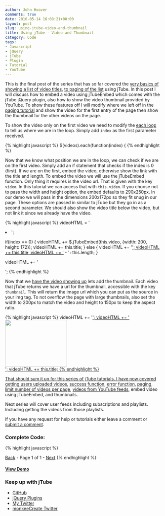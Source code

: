 ```yaml
---
author: John Hoover
comments: true
date: 2010-05-14 16:08:21+00:00
layout: post
slug: using-jtube-video-and-thumbnail
title: Using jTube - Video and Thumbnail
category: Code
tags:
- Javascript
- jQuery
- jTube
- Plugin
- Tutorial
- YouTube
---
```


This is the final post of the series that has so far covered the [very basics of showing a list of video titles](/2010/05/07/using-jtube-basics/), [to paging of the list](/2010/05/12/using-jtube-paging/) using jTube. In this post I will discuss how to embed a video using jTubeEmbed which comes with the jTube jQuery plugin, also how to show the video thumbnail provided by YouTube. To show these features off I will modify where we left off in the [paging tutorial](/2010/05/12/using-jtube-paging/) and show the video for the first entry of the page then show the thumbnail for the other videos on the page.

To show the video only on the first video we need to modify the [each loop](http://api.jquery.com/each/) to tell us where we are in the loop. Simply add `index` as the first parameter received.

{% highlight javascript %}
$(videos).each(function(index) {
{% endhighlight %}

<!-- /excerpt -->

Now that we know what position we are in the loop, we can check if we are on the first video. Simply add an if statement that checks if the index is 0 (first). If we are on the first, embed the video, otherwise show the link with the title and length. To embed the video we will use the jTubeEmbed function. Only thing it requires is the video url. That is given with the key `video`. In this tutorial we can access that with `this.video`. If you choose not to pass the width and height option, the embed defaults to 290x250px. In our demo we will pass in the dimensions  200x172px so they fit snug in our page. These options are passed in similar to jTube but they go in as a second parameter. We should also show the video title below the video, but not link it since we already have the video.

{% highlight javascript %}
videoHTML = '<li>';

if(index == 0) {
    videoHTML += $.jTubeEmbed(this.video, {width: 200, height: 172});
    videoHTML += this.title;
} else {
    videoHTML += '<a href="'+this.link+'" target="_blank">';
    videoHTML += this.title;
    videoHTML += '</a> - '+this.length;
}

videoHTML += '</li>';
{% endhighlight %}

Now that we [have the video showing up](/demo/using-jtube-video-and-thumbnail/beta.html) lets add the thumbnail. Each video that jTube returns we have a url for the thumbnail, accessible with the key `thumbnail`. This will return the image url which you can put as the source in your img tag. To not overflow the page with large thumbnails, also set the width to 200px to match the video and height to 150px to keep the aspect ratio.

{% highlight javascript %}
videoHTML += '<a href="'+this.link+'" target="_blank">';
videoHTML += '<img src="'+this.thumbnail+'" height="150" width="200"><br>';
videoHTML += this.title;
{% endhighlight %}

That should sum it up for this series of jTube tutorials. I have now covered [getting users uploaded videos](/2010/05/07/using-jtube-basics/), [success function](/2010/05/07/using-jtube-basics/), [error function](/2010/05/07/using-jtube-basics/), [paging](/2010/05/12/using-jtube-paging/), [limit number of videos per page](/2010/05/12/using-jtube-paging/), [videos from YouTube feeds](/2010/05/12/using-jtube-paging/), embed video using jTubeEmbed, and thumbnails.

Next series will cover user feeds including subscriptions and playlists. Including getting the videos from those playlists.

If you have any request for help or tutorials either leave a comment or [submit a comment](/contact/).

### Complete Code:

{% highlight javascript %}
<script type="text/javascript">
var currentPage = 1;
var options = {
    feed: 'top_rated',
    limit: 12,
    page: currentPage,
    success: function(videos, numberPages) {
        $('#myVideos').html('');
        $('#currentPage').html(currentPage);
        $('#numberPages').html(numberPages);

        $(videos).each(function(index) {
            videoHTML = '<li>';

            if(index == 0) {
                videoHTML += $.jTubeEmbed(this.video, {width: 200, height: 172});
                videoHTML += this.title;
            } else {
                videoHTML += '<a href="'+this.link+'" target="_blank">';
                videoHTML += '<img src="'+this.thumbnail+'" width="200" height="150"><br>';
                videoHTML += this.title;
                videoHTML += '</a> - '+this.length;
            }

            videoHTML += '</li>';

            $('#myVideos').append(videoHTML);
        });

        //Back
        if(currentPage != 1) {
            $('#pageBack').removeClass('disabled').unbind('click').click(function(event) {
                currentPage = currentPage - 1;
                options.page = currentPage;
                $.jTube(options);
                event.preventDefault();
            });
        } else {
            $('#pageBack').addClass('disabled').unbind('click').click(empty);
        }

        //Next
        if(currentPage < numberPages) {
            $('#pageNext').removeClass('disabled').unbind('click').click(function(event) {
                currentPage = currentPage + 1;
                options.page = currentPage;
                $.jTube(options);
                event.preventDefault();
            });
        } else {
            $('#pageNext').addClass('disabled').unbind('click').click(empty);
        }
    },
    error: function(error) {
        $('#myVideos').append('<li class="error">'+error+'</li>');
    }
};
var empty = function(event) {event.preventDefault();};

$("#pageBack, #pageNext").click(empty);
$.jTube(options);
</script>
<ul id="myVideos"></ul>
<a href="" id="pageBack" class="disabled">Back</a> - Page <span id="currentPage">1</span> of <span id="numberPages">1</span> - <a href="" id="pageNext" class="disabled">Next</a>
{% endhighlight %}

#### [View Demo](/demo/using-jtube-video-and-thumbnail/final.html)

### Keep up with jTube

  * [GitHub](http://github.com/monkeecreate/jTube)
  * [jQuery Plugins](http://plugins.jquery.com/project/jTube)
  * [My Twitter](http://twitter.com/defvayne23)
  * [monkeeCreate Twitter](http://twitter.com/monkeecreate)
